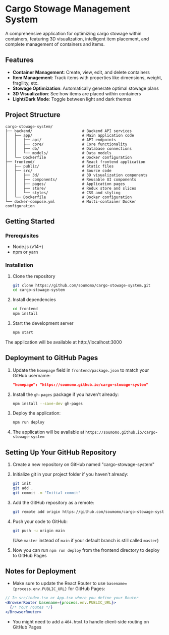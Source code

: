 # Cargo Stowage Management System

A comprehensive application for optimizing cargo stowage within containers, featuring 3D visualization, intelligent item placement, and complete management of containers and items.

## Features

- **Container Management**: Create, view, edit, and delete containers
- **Item Management**: Track items with properties like dimensions, weight, fragility, etc.
- **Stowage Optimization**: Automatically generate optimal stowage plans
- **3D Visualization**: See how items are placed within containers
- **Light/Dark Mode**: Toggle between light and dark themes

## Project Structure

```
cargo-stowage-system/
├── backend/                      # Backend API services
│   ├── app/                      # Main application code
│   │   ├── api/                  # API endpoints
│   │   ├── core/                 # Core functionality
│   │   ├── db/                   # Database connections
│   │   └── models/               # Data models
│   └── Dockerfile                # Docker configuration
├── frontend/                     # React frontend application
│   ├── public/                   # Static files
│   ├── src/                      # Source code
│   │   ├── 3d/                   # 3D visualization components
│   │   ├── components/           # Reusable UI components
│   │   ├── pages/                # Application pages
│   │   ├── store/                # Redux store and slices
│   │   └── styles/               # CSS and styling
│   └── Dockerfile                # Docker configuration
└── docker-compose.yml            # Multi-container Docker configuration
```

## Getting Started

### Prerequisites

- Node.js (v14+)
- npm or yarn

### Installation

1. Clone the repository
   ```bash
   git clone https://github.com/soumomo/cargo-stowage-system.git
   cd cargo-stowage-system
   ```

2. Install dependencies
   ```bash
   cd frontend
   npm install
   ```

3. Start the development server
   ```bash
   npm start
   ```

The application will be available at http://localhost:3000

## Deployment to GitHub Pages

1. Update the `homepage` field in `frontend/package.json` to match your GitHub username:
   ```json
   "homepage": "https://soumomo.github.io/cargo-stowage-system"
   ```

2. Install the `gh-pages` package if you haven't already:
   ```bash
   npm install --save-dev gh-pages
   ```

3. Deploy the application:
   ```bash
   npm run deploy
   ```

4. The application will be available at `https://soumomo.github.io/cargo-stowage-system`

## Setting Up Your GitHub Repository

1. Create a new repository on GitHub named "cargo-stowage-system"

2. Initialize git in your project folder if you haven't already:
   ```bash
   git init
   git add .
   git commit -m "Initial commit"
   ```

3. Add the GitHub repository as a remote:
   ```bash
   git remote add origin https://github.com/soumomo/cargo-stowage-system.git
   ```

4. Push your code to GitHub:
   ```bash
   git push -u origin main
   ```
   (Use `master` instead of `main` if your default branch is still called `master`)

5. Now you can run `npm run deploy` from the frontend directory to deploy to GitHub Pages

## Notes for Deployment

- Make sure to update the React Router to use `basename={process.env.PUBLIC_URL}` for GitHub Pages:

```jsx
// In src/index.tsx or App.tsx where you define your Router
<BrowserRouter basename={process.env.PUBLIC_URL}>
  {/* Your routes */}
</BrowserRouter>
```

- You might need to add a `404.html` to handle client-side routing on GitHub Pages 